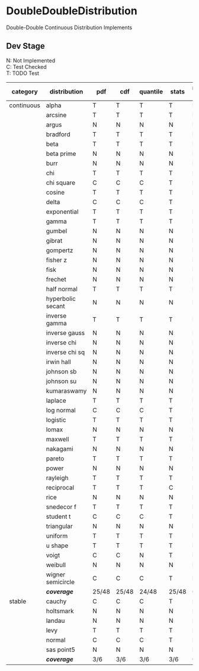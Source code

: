 # DoubleDoubleDistribution
 Double-Double Continuous Distribution Implements

## Dev Stage
N: Not Implemented  
C: Test Checked  
T: TODO Test  

| category   | distribution      | pdf   | cdf   | quantile | stats | random gen | define |
| ---------- | ----------------- | ----- | ----- | -------- | ----- | ---------- | ------ |
| continuous | alpha             | T     | T     | T        | T     | N          | N      |
|            | arcsine           | T     | T     | T        | T     | N          | N      |
|            | argus             | N     | N     | N        | N     | N          | N      |
|            | bradford          | T     | T     | T        | T     | N          | N      |
|            | beta              | T     | T     | T        | T     | N          | N      |
|            | beta prime        | N     | N     | N        | N     | N          | N      |
|            | burr              | N     | N     | N        | N     | N          | N      |
|            | chi               | T     | T     | T        | T     | N          | N      |
|            | chi square        | C     | C     | C        | T     | N          | N      |
|            | cosine            | T     | T     | T        | T     | N          | N      |
|            | delta             | C     | C     | C        | T     | -          | N      |
|            | exponential       | T     | T     | T        | T     | N          | N      |
|            | gamma             | T     | T     | T        | T     | N          | N      |
|            | gumbel            | N     | N     | N        | N     | N          | N      |
|            | gibrat            | N     | N     | N        | N     | N          | N      |
|            | gompertz          | N     | N     | N        | N     | N          | N      |
|            | fisher z          | N     | N     | N        | N     | N          | N      |
|            | fisk              | N     | N     | N        | N     | N          | N      |
|            | frechet           | N     | N     | N        | N     | N          | N      |
|            | half normal       | T     | T     | T        | T     | N          | N      |
|            | hyperbolic secant | N     | N     | N        | N     | N          | N      |
|            | inverse gamma     | T     | T     | T        | T     | N          | N      |
|            | inverse gauss     | N     | N     | N        | N     | N          | N      |
|            | inverse chi       | N     | N     | N        | N     | N          | N      |
|            | inverse chi sq    | N     | N     | N        | N     | N          | N      |
|            | irwin hall        | N     | N     | N        | N     | N          | N      |
|            | johnson sb        | N     | N     | N        | N     | N          | N      |
|            | johnson su        | N     | N     | N        | N     | N          | N      |
|            | kumaraswamy       | N     | N     | N        | N     | N          | N      |
|            | laplace           | T     | T     | T        | T     | N          | N      |
|            | log normal        | C     | C     | C        | T     | N          | N      |
|            | logistic          | T     | T     | T        | T     | N          | N      |
|            | lomax             | N     | N     | N        | N     | N          | N      |
|            | maxwell           | T     | T     | T        | T     | N          | N      |
|            | nakagami          | N     | N     | N        | N     | N          | N      |
|            | pareto            | T     | T     | T        | T     | N          | N      |
|            | power             | N     | N     | N        | N     | N          | N      |
|            | rayleigh          | T     | T     | T        | T     | N          | N      |
|            | reciprocal        | T     | T     | T        | C     | N          | N      |
|            | rice              | N     | N     | N        | N     | N          | N      |
|            | snedecor f        | T     | T     | T        | T     | N          | N      |
|            | student t         | C     | C     | C        | T     | N          | N      |
|            | triangular        | N     | N     | N        | N     | N          | N      |
|            | uniform           | T     | T     | T        | T     | N          | N      |
|            | u shape           | T     | T     | T        | T     | N          | N      |
|            | voigt             | C     | C     | N        | T     | N          | N      |
|            | weibull           | N     | N     | N        | N     | N          | N      |
|            | wigner semicircle | C     | C     | C        | T     | N          | N      |
|            | ***coverage***    | 25/48 | 25/48 | 24/48    | 25/48 | 0/48       | 0/48   |
| stable     | cauchy            | C     | C     | C        | T     | N          | N      |
|            | holtsmark         | N     | N     | N        | N     | N          | N      |
|            | landau            | N     | N     | N        | N     | N          | N      |
|            | levy              | T     | T     | T        | T     | N          | N      |
|            | normal            | C     | C     | C        | T     | N          | N      |
|            | sas point5        | N     | N     | N        | N     | N          | N      |
|            | ***coverage***    | 3/6   | 3/6   | 3/6      | 3/6   | 0/6        | 0/6    |